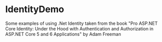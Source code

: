 # IdentityDemo
Some examples of using .Net Identity taken from the book "Pro ASP.NET Core Identity: Under the Hood with Authentication and Authorization in ASP.NET Core 5 and 6 Applications" by Adam Freeman
